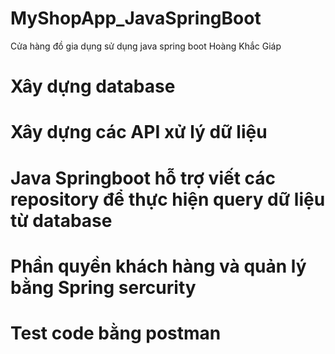 # MyShopApp_JavaSpringBoot
Cửa hàng đồ gia dụng sử dụng java spring boot Hoàng Khắc Giáp

# Xây dựng database
# Xây dựng các API xử lý dữ liệu
# Java Springboot hỗ trợ viết các repository để thực hiện query dữ liệu từ database
# Phần quyền khách hàng và quản lý bằng Spring sercurity
# Test code bằng postman
